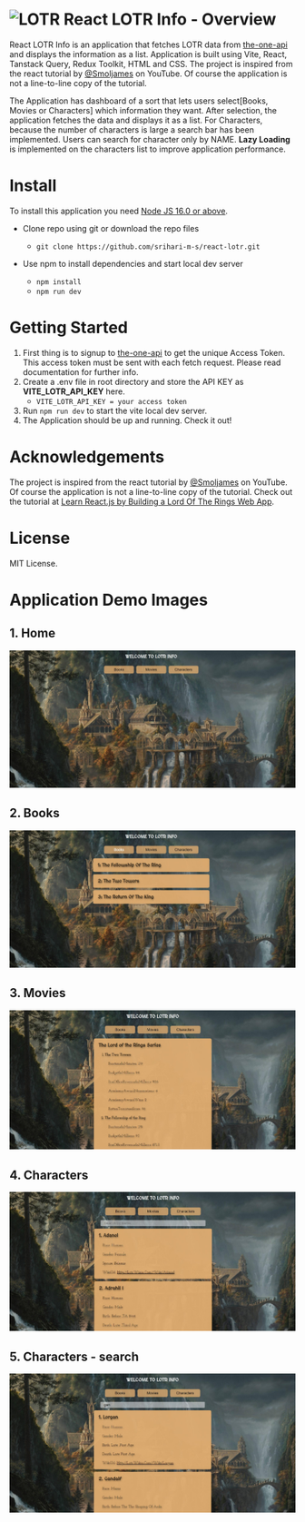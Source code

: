 # ![LOTR](https://github.com/srihari-m-s/react-lotr/blob/master/src/assets/lord-of-the-rings-logo-image_64x64.ico?raw=true)        React LOTR Info - Overview

React LOTR Info is an application that fetches LOTR data from [the-one-api](https://the-one-api.dev/) and displays the information as a list. Application is built using Vite, React, Tanstack Query, Redux Toolkit, HTML and CSS. The project is inspired from the react tutorial by [@Smoljames](https://www.youtube.com/@Smoljames) on YouTube. Of course the application is not a line-to-line copy of the tutorial. 

The Application has dashboard of a sort that lets users select[Books, Movies or Characters] which information they want. After selection, the application fetches the data and displays it as a list. For Characters, because the number of characters is large a search bar has been implemented. Users can search for character only by NAME.
**Lazy Loading** is implemented on the characters list to improve application performance.

# Install

To install this application you need [Node JS 16.0 or above](https://nodejs.org/en/download/).
- Clone repo using git or download the repo files
    - ``git clone https://github.com/srihari-m-s/react-lotr.git``

- Use npm to install dependencies and start local dev server
    - ``npm install``
    - ``npm run dev``

# Getting Started

1. First thing is to signup to [the-one-api](https://the-one-api.dev/) to get the unique Access Token. This access token must be sent with each fetch request. Please read documentation for further info. 
2. Create a .env file in root directory and store the API KEY as **VITE_LOTR_API_KEY** here.
    - ``VITE_LOTR_API_KEY = your access token``
3. Run ``npm run dev`` to start the vite local dev server.
4. The Application should be up and running. Check it out!

# Acknowledgements


The project is inspired from the react tutorial by [@Smoljames](https://www.youtube.com/@Smoljames) on YouTube. Of course the application is not a line-to-line copy of the tutorial. Check out the tutorial at [Learn React.js by Building a Lord Of The Rings Web App](https://youtu.be/hRlujM-sycg).

# License

MIT License.

# Application Demo Images
## 1. Home
![Home](https://github.com/srihari-m-s/react-lotr/blob/master/images/Home.jpg?raw=true)

## 2. Books
![Books](https://github.com/srihari-m-s/react-lotr/blob/master/images/Books.jpg?raw=true)

## 3. Movies
![Movies](https://github.com/srihari-m-s/react-lotr/blob/master/images/Movies.jpg?raw=true)

## 4. Characters
![Characters](https://github.com/srihari-m-s/react-lotr/blob/master/images/Characters.jpg?raw=true)

## 5. Characters - search
![Characters](https://github.com/srihari-m-s/react-lotr/blob/master/images/Char-search.jpg?raw=true)
